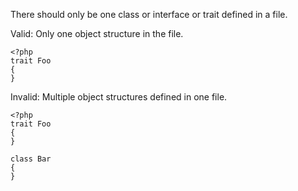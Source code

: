 There should only be one class or interface or trait defined in a file.

Valid: Only one object structure in the file.
```
<?php
trait Foo
{
}
```

Invalid: Multiple object structures defined in one file.
```
<?php
trait Foo
{
}

class Bar
{
}
```
